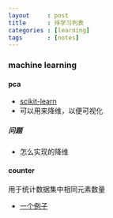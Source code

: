 ```yaml
---
layout     : post
title      : 待学习列表
categories : [learning]
tags       : [notes]
---
```


### machine learning

#### pca
- [scikit-learn](http://scikit-learn.org/stable/modules/decomposition.html#pca)
- 可以用来降维，以便可视化

##### 问题
- 怎么实现的降维

#### counter
用于统计数据集中相同元素数量
- [一个例子](http://contrib.scikit-learn.org/imbalanced-learn/generated/imblearn.under_sampling.RandomUnderSampler.html#imblearn.under_sampling.RandomUnderSampler)
